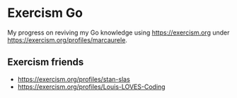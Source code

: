 # Exercism Go

My progress on reviving my Go knowledge using <https://exercism.org> under <https://exercism.org/profiles/marcaurele>.

## Exercism friends

- <https://exercism.org/profiles/stan-slas>
- <https://exercism.org/profiles/Louis-LOVES-Coding>
